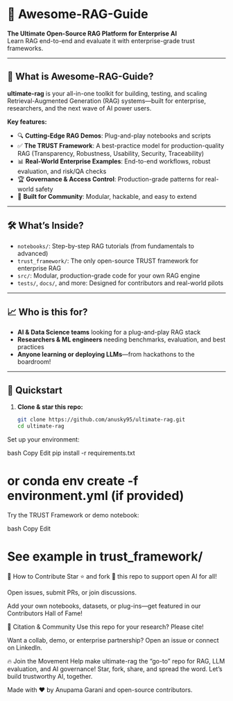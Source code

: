 # 🚀 Awesome-RAG-Guide

**The Ultimate Open-Source RAG Platform for Enterprise AI**  
Learn RAG end-to-end and evaluate it with enterprise-grade trust frameworks.

---

## 🌟 What is Awesome-RAG-Guide?

**ultimate-rag** is your all-in-one toolkit for building, testing, and scaling Retrieval-Augmented Generation (RAG) systems—built for enterprise, researchers, and the next wave of AI power users.

**Key features:**
- 🔍 **Cutting-Edge RAG Demos**: Plug-and-play notebooks and scripts
- ✅ **The TRUST Framework**: A best-practice model for production-quality RAG (Transparency, Robustness, Usability, Security, Traceability)
- 📊 **Real-World Enterprise Examples**: End-to-end workflows, robust evaluation, and risk/QA checks
- 🏆 **Governance & Access Control**: Production-grade patterns for real-world safety
- 🚦 **Built for Community**: Modular, hackable, and easy to extend

---

## 🛠️ What’s Inside?

- `notebooks/`: Step-by-step RAG tutorials (from fundamentals to advanced)
- `trust_framework/`: The only open-source TRUST framework for enterprise RAG
- `src/`: Modular, production-grade code for your own RAG engine
- `tests/`, `docs/`, and more: Designed for contributors and real-world pilots

---

## 📈 Who is this for?

- **AI & Data Science teams** looking for a plug-and-play RAG stack  
- **Researchers & ML engineers** needing benchmarks, evaluation, and best practices  
- **Anyone learning or deploying LLMs**—from hackathons to the boardroom!

---

## 🚀 Quickstart

1. **Clone & star this repo:**  
   ```bash
   git clone https://github.com/anusky95/ultimate-rag.git
   cd ultimate-rag
Set up your environment:

bash
Copy
Edit
pip install -r requirements.txt
# or conda env create -f environment.yml (if provided)
Try the TRUST Framework or demo notebook:

bash
Copy
Edit
# See example in trust_framework/
🫶 How to Contribute
Star ⭐️ and fork 🍴 this repo to support open AI for all!

Open issues, submit PRs, or join discussions.

Add your own notebooks, datasets, or plug-ins—get featured in our Contributors Hall of Fame!

📣 Citation & Community
Use this repo for your research? Please cite!

Want a collab, demo, or enterprise partnership? Open an issue or connect on LinkedIn.

🔥 Join the Movement
Help make ultimate-rag the “go-to” repo for RAG, LLM evaluation, and AI governance!
Star, fork, share, and spread the word.
Let’s build trustworthy AI, together.

Made with ❤️ by Anupama Garani and open-source contributors.
